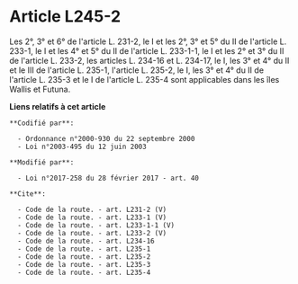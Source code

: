 # Article L245-2

Les 2°, 3° et 6° de l'article L. 231-2, le I et les 2°, 3° et 5° du II de l'article L. 233-1, le I et les 4° et 5° du II de
l'article L. 233-1-1, le I et les 2° et 3° du II de l'article L. 233-2, les articles L. 234-16 et L. 234-17, le I, les 3° et
4° du II et le III de l'article L. 235-1, l'article L. 235-2, le I, les 3° et 4° du II de l'article L. 235-3 et le I de
l'article L. 235-4 sont applicables dans les îles Wallis et Futuna.

**Liens relatifs à cet article**

	**Codifié par**:

	  - Ordonnance n°2000-930 du 22 septembre 2000
	  - Loi n°2003-495 du 12 juin 2003

	**Modifié par**:

	  - Loi n°2017-258 du 28 février 2017 - art. 40

	**Cite**:

	  - Code de la route. - art. L231-2 (V)
	  - Code de la route. - art. L233-1 (V)
	  - Code de la route. - art. L233-1-1 (V)
	  - Code de la route. - art. L233-2 (V)
	  - Code de la route. - art. L234-16
	  - Code de la route. - art. L235-1
	  - Code de la route. - art. L235-2
	  - Code de la route. - art. L235-3
	  - Code de la route. - art. L235-4
